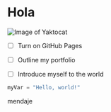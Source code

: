# Hola

![Image of Yaktocat](https://octodex.github.com/images/yaktocat.png)






- [ ] Turn on GitHub Pages
- [ ] Outline my portfolio
- [ ] Introduce myself to the world



















``` python
myVar = "Hello, world!"
```
mendaje



